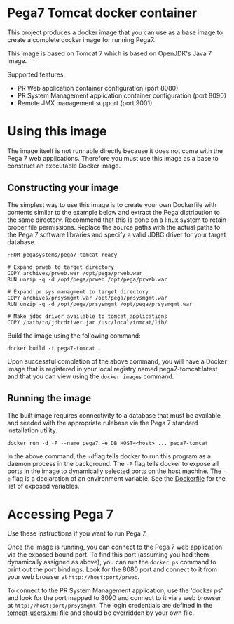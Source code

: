 # Pega7 Tomcat docker container

This project produces a docker image that you can use as a base image to create a complete docker image for running Pega7.  

This image is based on Tomcat 7 which is based on OpenJDK's Java 7 image. 

Supported features:

* PR Web application container configuration (port 8080)
* PR System Management application container configuration (port 8090)
* Remote JMX management support (port 9001)

# Using this image

The image itself is not runnable directly because it does not come with the Pega 7
 web applications.  Therefore you must use this image as a base to construct an 
 executable Docker image.

## Constructing your image

The simplest way to use this image is to create your own Dockerfile with contents similar to the example below and 
extract the Pega distribution to the same directory.  Recommend that this is done on a linux system to retain proper
file permissions.  Replace the source paths with the actual paths to the Pega 7 software libraries
 and specify a valid JDBC driver for your target database.

    FROM pegasystems/pega7-tomcat-ready
    
    # Expand prweb to target directory
    COPY archives/prweb.war /opt/pega/prweb.war
    RUN unzip -q -d /opt/pega/prweb /opt/pega/prweb.war
    
    # Expand pr sys managment to target directory
    COPY archives/prsysmgmt.war /opt/pega/prsysmgmt.war
    RUN unzip -q -d /opt/pega/prsysmgmt /opt/pega/prsysmgmt.war
     
    # Make jdbc driver available to tomcat applications
    COPY /path/to/jdbcdriver.jar /usr/local/tomcat/lib/

Build the image using the following command:

    docker build -t pega7-tomcat .

Upon successful completion of the above command, you will have a Docker
image that is registered in your local registry named pega7-tomcat:latest
 and that you can view using the `docker images` command.

## Running the image

The built image requires connectivity to a database that must be 
 available and seeded with the appropriate rulebase via the Pega 7 standard installation
 utility.

    docker run -d -P --name pega7 -e DB_HOST=<host> ... pega7-tomcat

In the above command, the `-d`flag  tells docker to run this program as a daemon process in 
 the background.  The `-P` flag tells docker to expose all ports in the image to dynamically
 selected ports on the host machine.  The `-e` flag is a declaration of an environment
 variable.  See the [Dockerfile](Dockerfile) for the list of exposed variables.

# Accessing Pega 7

Use these instructions if you want to run Pega 7.

Once the image is running, you can connect to the Pega 7 web application via the exposed bound
port.  To find this port (assuming you had them dynamically assigned as above), you can run 
the `docker ps` command to print out the port bindings.  Look for the 8080 port and connect to
it from your web browser at `http://host:port/prweb`.

To connect to the PR System Management application, use the 'docker ps' and look for
the port mapped to 8090 and connect to it via a web browser at `http://host:port/prsysmgmt`. 
The login credentials are defined in the [tomcat-users.xml](conf/tomcat-users.xml) file and should be overridden by your own file.
